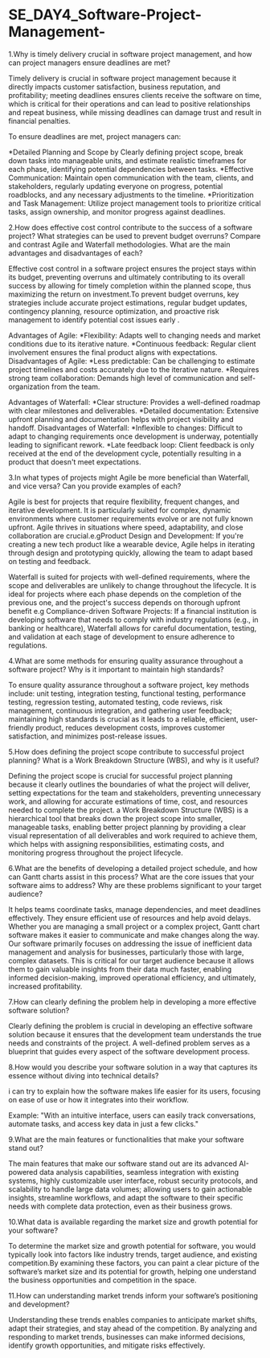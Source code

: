 # SE_DAY4_Software-Project-Management-
1.Why is timely delivery crucial in software project management, and how can project managers ensure deadlines are met?

Timely delivery is crucial in software project management because it directly impacts customer satisfaction, business reputation, and profitability; meeting deadlines ensures clients receive the software on time, which is critical for their operations and can lead to positive relationships and repeat business, while missing deadlines can damage trust and result in financial penalties. 

To ensure deadlines are met, project managers can:

*Detailed Planning and Scope by
Clearly defining project scope, break down tasks into manageable units, and estimate realistic timeframes for each phase, identifying potential dependencies between tasks. 
*Effective Communication:
Maintain open communication with the team, clients, and stakeholders, regularly updating everyone on progress, potential roadblocks, and any necessary adjustments to the timeline. 
*Prioritization and Task Management:
Utilize project management tools to prioritize critical tasks, assign ownership, and monitor progress against deadlines. 

2.How does effective cost control contribute to the success of a software project? What strategies can be used to prevent budget overruns?
Compare and contrast Agile and Waterfall methodologies. What are the main advantages and disadvantages of each?

Effective cost control in a software project ensures the project stays within its budget, preventing overruns and ultimately contributing to its overall success by allowing for timely completion within the planned scope, thus maximizing the return on investment.To prevent budget overruns, key strategies include accurate project estimations, regular budget updates, contingency planning, resource optimization, and proactive risk management to identify potential cost issues early .

Advantages of Agile:
*Flexibility:
Adapts well to changing needs and market conditions due to its iterative nature. 
*Continuous feedback:
Regular client involvement ensures the final product aligns with expectations. 
Disadvantages of Agile:
*Less predictable: Can be challenging to estimate project timelines and costs accurately due to the iterative nature. 
*Requires strong team collaboration: Demands high level of communication and self-organization from the team. 

Advantages of Waterfall:
*Clear structure: Provides a well-defined roadmap with clear milestones and deliverables. 
*Detailed documentation: Extensive upfront planning and documentation helps with project visibility and handoff. 
Disadvantages of Waterfall:
*Inflexible to changes:
Difficult to adapt to changing requirements once development is underway, potentially leading to significant rework. 
*Late feedback loop:
Client feedback is only received at the end of the development cycle, potentially resulting in a product that doesn't meet expectations. 


3.In what types of projects might Agile be more beneficial than Waterfall, and vice versa? Can you provide examples of each?

Agile is best for projects that require flexibility, frequent changes, and iterative development. It is particularly suited for complex, dynamic environments where customer requirements evolve or are not fully known upfront. Agile thrives in situations where speed, adaptability, and close collaboration are crucial.e.gProduct Design and Development: If you're creating a new tech product like a wearable device, Agile helps in iterating through design and prototyping quickly, allowing the team to adapt based on testing and feedback.

Waterfall is suited for projects with well-defined requirements, where the scope and deliverables are unlikely to change throughout the lifecycle. It is ideal for projects where each phase depends on the completion of the previous one, and the project's success depends on thorough upfront benefit e.g Compliance-driven Software Projects: If a financial institution is developing software that needs to comply with industry regulations (e.g., in banking or healthcare), Waterfall allows for careful documentation, testing, and validation at each stage of development to ensure adherence to regulations.



4.What are some methods for ensuring quality assurance throughout a software project? Why is it important to maintain high standards?

To ensure quality assurance throughout a software project, key methods include: unit testing, integration testing, functional testing, performance testing, regression testing, automated testing, code reviews, risk management, continuous integration, and gathering user feedback; maintaining high standards is crucial as it leads to a reliable, efficient, user-friendly product, reduces development costs, improves customer satisfaction, and minimizes post-release issues. 

5.How does defining the project scope contribute to successful project planning? What is a Work Breakdown Structure (WBS), and why is it useful?

Defining the project scope is crucial for successful project planning because it clearly outlines the boundaries of what the project will deliver, setting expectations for the team and stakeholders, preventing unnecessary work, and allowing for accurate estimations of time, cost, and resources needed to complete the project.
a Work Breakdown Structure (WBS) is a hierarchical tool that breaks down the project scope into smaller, manageable tasks, enabling better project planning by providing a clear visual representation of all deliverables and work required to achieve them, which helps with assigning responsibilities, estimating costs, and monitoring progress throughout the project lifecycle. 

6.What are the benefits of developing a detailed project schedule, and how can Gantt charts assist in this process?
What are the core issues that your software aims to address? Why are these problems significant to your target audience?

It helps teams coordinate tasks, manage dependencies, and meet deadlines effectively. They ensure efficient use of resources and help avoid delays. Whether you are managing a small project or a complex project, Gantt chart software makes it easier to communicate and make changes along the way.
Our software primarily focuses on addressing the issue of inefficient data management and analysis for businesses, particularly those with large, complex datasets. This is critical for our target audience because it allows them to gain valuable insights from their data much faster, enabling informed decision-making, improved operational efficiency, and ultimately, increased profitability.

7.How can clearly defining the problem help in developing a more effective software solution?

Clearly defining the problem is crucial in developing an effective software solution because it ensures that the development team understands the true needs and constraints of the project. A well-defined problem serves as a blueprint that guides every aspect of the software development process.

8.How would you describe your software solution in a way that captures its essence without diving into technical details?

i can try to explain how the software makes life easier for its users, focusing on ease of use or how it integrates into their workflow.

Example: "With an intuitive interface, users can easily track conversations, automate tasks, and access key data in just a few clicks."

9.What are the main features or functionalities that make your software stand out?

The main features that make our software stand out are its advanced AI-powered data analysis capabilities, seamless integration with existing systems, highly customizable user interface, robust security protocols, and scalability to handle large data volumes; allowing users to gain actionable insights, streamline workflows, and adapt the software to their specific needs with complete data protection, even as their business grows. 

10.What data is available regarding the market size and growth potential for your software?

To determine the market size and growth potential for software, you would typically look into factors like industry trends, target audience, and existing competition.By examining these factors, you can paint a clear picture of the software’s market size and its potential for growth, helping one understand the business opportunities and competition in the space.


11.How can understanding market trends inform your software’s positioning and development?

Understanding these trends enables companies to anticipate market shifts, adapt their strategies, and stay ahead of the competition. By analyzing and responding to market trends, businesses can make informed decisions, identify growth opportunities, and mitigate risks effectively.

